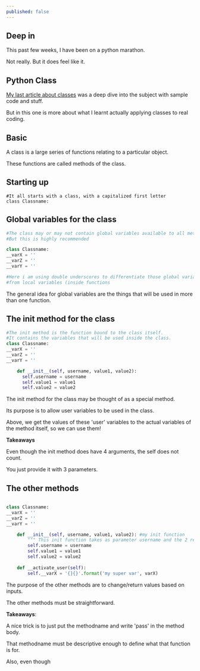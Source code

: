 ```yaml
---
published: false
---
```

## Deep in

This past few weeks, I have been on a python marathon.

Not really. But it does feel like it.

## Python Class
[My last article about classes](https://blog.codarren.com/Day53-Objects_with_class_in_Python/) was a deep dive into the subject with sample code and stuff.

But in this one is more about what I learnt actually applying classes to real coding.

## Basic
A class is a large series of functions relating to a particular object.

These functions are called methods of the class.

## Starting up
```
#It all starts with a class, with a capitalized first letter
class Classname:
```

## Global variables for the class
```python
#The class may or may not contain global variables available to all methods
#But this is highly recommended

class Classname:
__varX = ''
__varZ = ''
__varY = ''

#Here i am using double underscores to differentiate those global variables
#from local variables (inside functions
```
The general idea for global variables are the things that will be used in more than one function.

## The init method for the class
```python
#The init method is the function bound to the class itself.
#It contains the variables that will be used inside the class.
class Classname:
__varX = ''
__varZ = ''
__varY = ''

    def __init__(self, username, value1, value2):
      self.username = username
      self.value1 = value1
      self.value2 = value2
```

The init method for the class may be thought of as a special method.

Its purpose is to allow user variables to be used in the class.

Above, we get the values of these 'user' variables to the actual variables of the method itself, so we can use them!

**Takeaways**

Even though the init method does have 4 arguments, the self does not count.

You just provide it with 3 parameters.

## The other methods
```python

class Classname:
__varX = ''
__varZ = ''
__varY = ''

    def __init__(self, username, value1, value2): #my init function
    	""" This init function takes as parameter username and the 2 required values """
        self.username = username
        self.value1 = value1
        self.value2 = value2
      
    def __activate_user(self):
        self.__varX = '{}{}'.format('my super var', varX)
```
The purpose of the other methods are to change/return values based on inputs.

The other methods must be straightforward.

**Takeaways**: 

A nice trick is to just put the methodname and write 'pass' in the method body.

That methodname must be descriptive enough to define what that function is for.

Also, even though